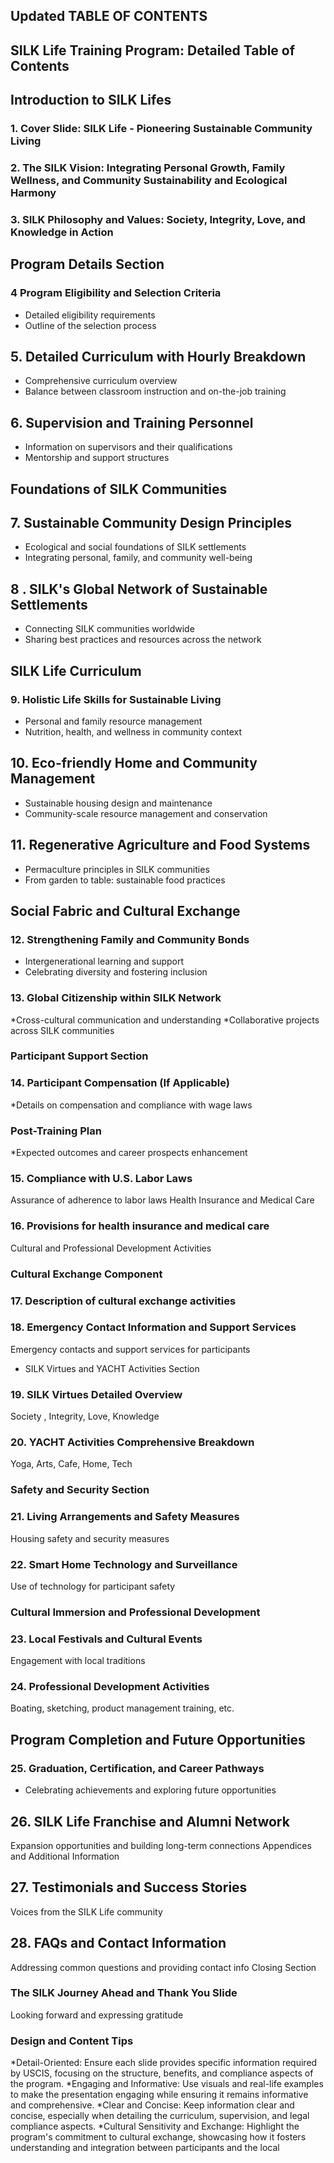 
## Updated TABLE OF CONTENTS 
## SILK Life Training Program: Detailed Table of Contents
## Introduction to SILK Lifes
### 1. Cover Slide: SILK Life - Pioneering Sustainable Community Living
### 2. The SILK Vision: Integrating Personal Growth, Family Wellness, and Community Sustainability and Ecological Harmony
### 3. SILK Philosophy and Values: Society, Integrity, Love, and Knowledge in Action 
## Program Details Section
###  4 Program Eligibility and Selection Criteria
* Detailed eligibility requirements
* Outline of the selection process
## 5.  Detailed Curriculum with Hourly Breakdown
* Comprehensive curriculum overview
* Balance between classroom instruction and on-the-job training
## 6. Supervision and Training Personnel
* Information on supervisors and their qualifications
* Mentorship and support structures
## Foundations of SILK Communities
## 7.  Sustainable Community Design Principles
* Ecological and social foundations of SILK settlements
* Integrating personal, family, and community well-being
## 8 . SILK's Global Network of Sustainable Settlements
* Connecting SILK communities worldwide
* Sharing best practices and resources across the network
## SILK Life Curriculum
### 9. Holistic Life Skills for Sustainable Living
* Personal and family resource management
* Nutrition, health, and wellness in community context
## 10. Eco-friendly Home and Community Management
* Sustainable housing design and maintenance
* Community-scale resource management and conservation
## 11. Regenerative Agriculture and Food Systems
* Permaculture principles in SILK communities
* From garden to table: sustainable food practices
## Social Fabric and Cultural Exchange
### 12. Strengthening Family and Community Bonds
* Intergenerational learning and support
* Celebrating diversity and fostering inclusion
### 13. Global Citizenship within SILK Network
*Cross-cultural communication and understanding
*Collaborative projects across SILK communities
### Participant Support Section
### 14. Participant Compensation (If Applicable)
*Details on compensation and compliance with wage laws
### Post-Training Plan
*Expected outcomes and career prospects enhancement
### 15. Compliance with U.S. Labor Laws
Assurance of adherence to labor laws
Health Insurance and Medical Care
### 16. Provisions for health insurance and medical care
Cultural and Professional Development Activities
### Cultural Exchange Component
### 17. Description of cultural exchange activities
### 18. Emergency Contact Information and Support Services
Emergency contacts and support services for participants
* SILK Virtues and YACHT Activities Section
### 19. SILK Virtues Detailed Overview
Society , Integrity, Love, Knowledge
### 20.   YACHT Activities Comprehensive Breakdown
Yoga, Arts, Cafe, Home, Tech
### Safety and Security Section
### 21.  Living Arrangements and Safety Measures
Housing safety and security measures
### 22. Smart Home Technology and Surveillance
Use of technology for participant safety
### Cultural Immersion and Professional Development
### 23. Local Festivals and Cultural Events
Engagement with local traditions
### 24. Professional Development Activities
Boating, sketching, product management training, etc.
## Program Completion and Future Opportunities
### 25. Graduation, Certification, and Career Pathways
* Celebrating achievements and exploring future opportunities
## 26.  SILK Life Franchise and Alumni Network
Expansion opportunities and building long-term connections
Appendices and Additional Information
## 27. Testimonials and Success Stories
Voices from the SILK Life community
## 28. FAQs and Contact Information
Addressing common questions and providing contact info
Closing Section
### The SILK Journey Ahead and Thank You Slide
Looking forward and expressing gratitude
### Design and Content Tips
*Detail-Oriented: Ensure each slide provides specific information required by USCIS, focusing on the structure, benefits, and compliance aspects of the program.
*Engaging and Informative: Use visuals and real-life examples to make the presentation engaging while ensuring it remains informative and comprehensive.
*Clear and Concise: Keep information clear and concise, especially when detailing the curriculum, supervision, and legal compliance aspects.
*Cultural Sensitivity and Exchange: Highlight the program's commitment to cultural exchange, showcasing how it fosters understanding and integration between participants and the local 










 
